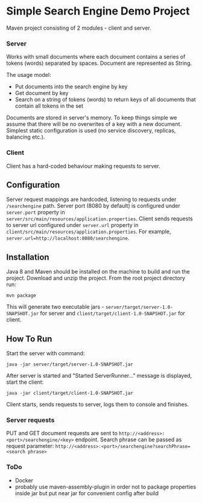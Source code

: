 # Simple Search Engine Demo Project

Maven project consisting of 2 modules - client and server.

### Server
Works with small documents where each document contains a series of tokens (words) separated by spaces. Document are
represented as String.

The usage model:
- Put documents into the search engine by key
- Get document by key
- Search on a string of tokens (words) to return keys of all documents that contain all tokens in the set

Documents are stored in server's memory.
To keep things simple we assume that there will be no overwrites of a key with a new document.
Simplest static configuration is used (no service discovery, replicas, balancing etc.).

### Client

Client has a hard-coded behaviour making requests to server.

## Configuration

Server request mappings are hardcoded, listening to requests under `/searchengine`  path.
Server port (8080 by default) is configured under `server.port` property in `server/src/main/resources/application.properties`.
Client sends requests to server url configured under `server.url` property in `client/src/main/resources/application.properties`.
For example, `server.url=http://localhost:8080/searchengine`.

## Installation

Java 8 and Maven should be installed on the machine to build and run the project.
Download and unzip the project. From the root project directory run:

`mvn package`

This  will generate two executable jars - `server/target/server-1.0-SNAPSHOT.jar` for server and `client/target/client-1.0-SNAPSHOT.jar` for client.

## How To Run
Start the server with command:

`java -jar server/target/server-1.0-SNAPSHOT.jar`

After server is started and "Started ServerRunner..." message is displayed, start the client:

`java -jar client/target/client-1.0-SNAPSHOT.jar`

Client starts, sends requests to server, logs them to console and finishes.

### Server requests

PUT and GET document requests are sent to `http://<address>:<port>/searchengine/<key>` endpoint.
Search phrase can be passed as request parameter: `http://<address>:<port>/searchengine?searchPhrase=<search phrase>`

### ToDo
- Docker
- probably use maven-assembly-plugin in order not to package properties inside jar but put near jar for convenient config after build